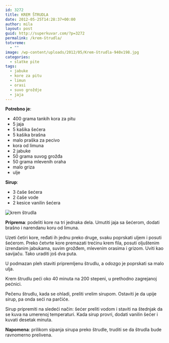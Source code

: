 ```yaml
---
id: 3272
title: KREM ŠTRUDLA
date: 2012-05-25T14:28:37+00:00
author: mila
layout: post
guid: http://superkuvar.com/?p=3272
permalink: /krem-štrudla/
totvreme:
  - ""
image: /wp-content/uploads/2012/05/Krem-štrudla-940x198.jpg
categories:
  - slatke pite
tags:
  - jabuke
  - kore za pitu
  - limun
  - orasi
  - suvo groždje
  - jaja
---
```

**Potrebno je**:

  * 400 grama tankih kora za pitu
  * 5 jaja
  * 5 kašika šećera
  * 5 kašika brašna
  * malo praška za pecivo
  * kora od limuna
  * 2 jabuke
  * 50 grama suvog grožđa
  * 50 grama mlevenih oraha
  * malo griza
  * ulje

**Sirup**:

  * 3 čaše šećera
  * 2 čaše vode
  * 2 kesice vanilin šećera

![krem štrudla](/wp-content/uploads/2012/05/Krem-štrudla-1024x768.jpg)

**Priprema**: podeliti kore na tri jednaka dela. Umutiti jaja sa šećerom, dodati brašno i narendanu koru od limuna.

Uzeti četiri kore, ređati ih jednu preko druge, svaku poprskati uljem i posuti šećerom. Preko četvrte kore premazati trećinu krem fila, posuti oljuštenim izrendanim jabukama, suvim grožđem, mlevenim orasima i grizom. Uviti kao savijaču. Tako uraditi još dva puta.

U podmazan pleh staviti pripremljenu štrudlu, a odozgo je poprskati sa malo ulja.

Krem štrudlu peći oko 40 minuta na 200 stepeni, u prethodno zagrejanoj pećnici.

Pečenu štrudlu, kada se ohladi, preliti vrelim sirupom. Ostaviti je da upije sirup, pa onda seći na parčiće.

Sirup pripremiti na sledeći način: šećer preliti vodom i staviti na štednjak da se kuva na umerenoj temperaturi. Kada sirup provri, dodati vanilin šećer i kuvati desetak minuta.

**Napomena**:   prilikom sipanja sirupa preko štrudle, truditi se da štrudla bude ravnomerno prelivena.